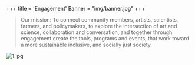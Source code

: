 +++
title = 'Engagement'
Banner = "img/banner.jpg"
+++

> Our mission: To connect community members, artists, scientists, farmers, and policymakers, to explore the intersection of art and science, collaboration and conversation, and together through engagement create the tools, programs and events, that work toward a more sustainable inclusive, and socially just society.

![1.jpg](img/1.jpg)
